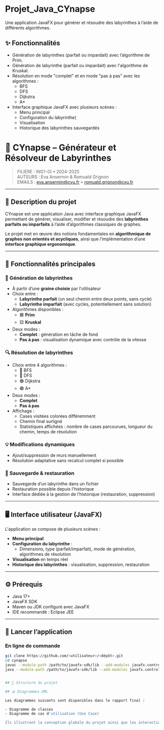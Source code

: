 # Projet_Java_CYnapse

Une application JavaFX pour générer et résoudre des labyrinthes à l’aide de différents algorithmes.

## ✨ Fonctionnalités

- Génération de labyrinthes (parfait ou impardait) avec l’algorithme de Prim.
- Génération de labyrinthe (parfait ou impardait) avec l'algorithme de Kruskal.
- Résolution en mode "complet" et en mode "pas à pas" avec les algorithmes :
  - BFS 
  - DFS 
  - Dijkstra 
  - A* 
- Interface graphique JavaFX avec plusieurs scènes :
  - Menu principal
  - Configuration du labyrinthe(
  - Visualisation
  - Historique des labyrinthes sauvegardés
 

# 🧠 CYnapse – Générateur et Résolveur de Labyrinthes

> FILIÈRE : ING1-GI • 2024-2025  
> AUTEURS : Eva Ansermin & Romuald Grignon  
> EMAILS : eva.ansermin@cyu.fr • romuald.grignon@cyu.fr  

---

## 📌 Description du projet

CYnapse est une application Java avec interface graphique JavaFX permettant de générer, visualiser, modifier et résoudre des **labyrinthes parfaits ou imparfaits** à l’aide d’algorithmes classiques de graphes.

Le projet met en œuvre des notions fondamentales en **algorithmique de graphes non orientés et acycliques**, ainsi que l’implémentation d’une **interface graphique ergonomique**.

---

## 🚀 Fonctionnalités principales

### 🔧 Génération de labyrinthes
- À partir d’une **graine choisie** par l’utilisateur
- Choix entre :
  - **Labyrinthe parfait** (un seul chemin entre deux points, sans cycle)
  - **Labyrinthe imparfait** (avec cycles, potentiellement sans solution)
- Algorithmes disponibles :
  - 🟦 **Prim**
  - 🟨 **Kruskal**
- Deux modes :
  - **Complet** : génération en tâche de fond
  - **Pas à pas** : visualisation dynamique avec contrôle de la vitesse

### 🔍 Résolution de labyrinthes
- Choix entre 4 algorithmes :
  - 🔵 BFS
  - 🔴 DFS
  - 🟢 Dijkstra
  - 🟣 A*
- Deux modes :
  - **Complet**
  - **Pas à pas**
- Affichage :
  - Cases visitées colorées différemment
  - Chemin final surligné
  - Statistiques affichées : nombre de cases parcourues, longueur du chemin, temps de résolution

### 💡 Modifications dynamiques
- Ajout/suppression de murs manuellement
- Résolution adaptative sans recalcul complet si possible

### 💾 Sauvegarde & restauration
- Sauvegarde d’un labyrinthe dans un fichier
- Restauration possible depuis l’historique
- Interface dédiée à la gestion de l’historique (restauration, suppression)

---

## 🖥️ Interface utilisateur (JavaFX)

L'application se compose de plusieurs scènes :
- **Menu principal**
- **Configuration du labyrinthe** : 
  - Dimensions, type (parfait/imparfait), mode de génération, algorithmes de résolution
- **Visualisation** en temps réel
- **Historique des labyrinthes** : visualisation, suppression, restauration

---

## ⚙️ Prérequis

- Java 17+
- JavaFX SDK
- Maven ou JDK configuré avec JavaFX
- IDE recommandé : Eclipse JEE

---

## 🔄 Lancer l’application

### En ligne de commande

```bash
git clone https://github.com/<utilisateur>/<dépôt>.git
cd cynapse
javac --module-path /path/to/javafx-sdk/lib --add-modules javafx.controls,javafx.fxml -d out $(find ./src -name "*.java")
java --module-path /path/to/javafx-sdk/lib --add-modules javafx.controls,javafx.fxml -cp out com.cy.cynapse.Main


## 📁 Structure du projet

## 📊 Diagrammes UML

Les diagrammes suivants sont disponibles dans le rapport final :

- Diagramme de classes
- Diagramme de cas d'utilisation (Use Case)

Ils illustrent la conception globale du projet ainsi que les interactions principales avec l’utilisateur.

